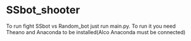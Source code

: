 # SSbot_shooter
To run fight SSbot vs Random_bot just run main.py. To run it you need Theano and Anaconda to be installed(Alco Anaconda must be connected)
